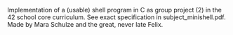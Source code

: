 Implementation of a (usable) shell program in C as group project (2) in the 42 school core curriculum.
See exact specification in subject_minishell.pdf.
Made by Mara Schulze and the great, never late Felix.

